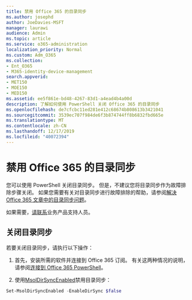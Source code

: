 ```yaml
---
title: 禁用 Office 365 的目录同步
ms.author: josephd
author: JoeDavies-MSFT
manager: laurawi
audience: Admin
ms.topic: article
ms.service: o365-administration
localization_priority: Normal
ms.custom: Adm_O365
ms.collection:
- Ent_O365
- M365-identity-device-management
search.appverid:
- MET150
- MOE150
- MED150
ms.assetid: ee5f861e-bd48-4267-83d1-a4ead4b4a00d
description: 了解如何使用 PowerShell 关闭 Office 365 的目录同步
ms.openlocfilehash: de7cfcbc11ed281e412c68674b808613b3421041
ms.sourcegitcommit: 3539ec707f984de6f3b874744ff8b6832fbd665e
ms.translationtype: MT
ms.contentlocale: zh-CN
ms.lasthandoff: 12/17/2019
ms.locfileid: "40072394"
---
```

# <a name="turn-off-directory-synchronization-for-office-365"></a>禁用 Office 365 的目录同步
您可以使用 PowerShell 关闭目录同步。 但是，不建议您将目录同步作为故障排除步骤关闭。 如果您需要有关对目录同步进行故障排除的帮助，请参阅[解决 Office 365 文章中的目录同步问题](fix-problems-with-directory-synchronization.md)。 
  
如果需要，[请联系](https://support.office.com/article/32a17ca7-6fa0-4870-8a8d-e25ba4ccfd4b)业务产品支持人员。
  
## <a name="turn-off-directory-synchronization"></a>关闭目录同步  
若要关闭目录同步，请执行以下操作：
  
1. 首先，安装所需的软件并连接到 Office 365 订阅。 有关这两种情况的说明，请参阅[连接到 Office 365 PowerShell](https://go.microsoft.com/fwlink/p/?LinkId=821938)。
    
2. 使用[MsolDirSyncEnabled](https://go.microsoft.com/fwlink/p/?LinkId=821939)禁用目录同步： 
    
  ```powershell
  Set-MsolDirSyncEnabled -EnableDirSync $false
  ```